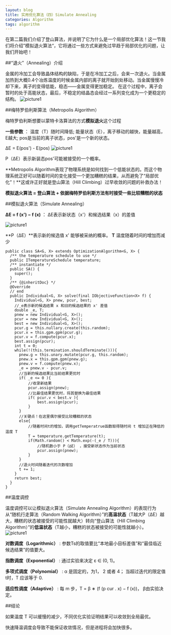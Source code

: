 ```yaml
---
layout: blog
title: 实用优化算法（四）Simulate Annealing
categories: Algorithm
tags: algorithm
---
```

在第二篇我们介绍了登山算法，并说明了它为什么是一个局部优化算法！这一节我们将介绍”模拟退火算法“，它将通过一些方式来避免过早趋于局部优化的问题，让我们开始吧！

##“退火”（Annealing）介绍

金属的冷加工会导致晶体结构的缺陷，于是在冷加工之后，会来一次退火。当金属加热到大概0.4个冶炼温度的时候金属内部的离子就开始到处移动。当金属慢慢冷却下来，离子的变得低能，稳态——金属变得更加稳定。
在这个过程中，离子会暂时的处于高能状态，最后，不稳定的结晶态会经过一系列变化成为一个更稳定的结构。
![picture1]({{site.blogimgurl}}/2014-10-18-01.png "annealing")

##梅特罗伯利斯算法（Metropolis Algorithm）

梅特罗伯利斯想要以蒙特卡洛算法的方式**模拟退火**这个过程

**一些参数** ：  温度（T）随时间降低;  能量状态（E），离子移动的越快，能量越高，E越大;  pos是当前的离子状态，pos'是一个新的状态。

∆E = E(pos') - E(pos)
![picture1]({{site.blogimgurl}}/2014-10-18-02.png "metropolis")

P（∆E）表示新装态pos'可能被接受的一个概率。

**Metropolis Algorithm表现了物理系统是如何找到一个低能状态的。而这个物理系统正好可以随着时间的变化接受一个更加糟糕的结果，从而避免了“局部优化”！**这或许正好就是登山算法（Hill Climbing）过早收敛的问题的补救办法！

**模拟退火算法 = 登山算法 + 依据梅特罗伯利斯方法有时接受一些比较糟糕的状态**

##模拟退火算法（Simulate Annealing）

**∆E = f (x') − f (x)** ： ∆E表示新状态（x'）和候选结果（x）的差值

![picture1]({{site.blogimgurl}}/2014-10-18-03.png "SA")

**P（∆E）**表示新的候选值 x' 能够被采纳的概率。  **T** 温度随着时间的增加而减少

    public class SA<G, X> extends OptimizationAlgorithm<G, X> {
      /** the temperature schedule to use */
      public ITemperatureSchedule temperature;
      /** instantiate */
      public SA() {
        super();
      }
      /** {@inheritDoc} */
      @Override
      // end
      public Individual<G, X> solve(final IObjectiveFunction<X> f) {
      	Individual<G, X> pnew, pcur, best;
      	//_e表示新的候选结果 x 和旧的候选结果的 x' 差值
      	double _e, T;
      	pnew = new Individual<G, X>();
      	pcur = new Individual<G, X>();
      	best = new Individual<G, X>();
      	pcur.g = this.nullary.create(this.random);
      	pcur.x = this.gpm.gpm(pcur.g);
      	pcur.v = f.compute(pcur.x);
      	best.assign(pcur);
      	int t = 0;
      	while(!(this.termination.shouldTerminate())){
    	  pnew.g = this.unary.mutate(pcur.g, this.random);
    	  pnew.x = this.gpm.gpm(pnew.g);
    	  pnew.v = f.compute(pnew.x);
    	  _e = pnew.v - pcur.v;
    	  //当新的候选结果比当前结果更优时
    	  if( _e <= 0 ){
    	  	  //收录新结果
    		  pcur.assign(pnew);
    		  //比最佳结果更优时，将其替换为最佳结果
    		  if( pcur.v < best.v ){
    			  best.assign(pcur);
    		  }
    	  }
    	  //关键点！在这里偶尔接受比较糟糕的状态
    	  else{
    	  	  //随着时间t的增加，调用getTemperatrue函数取得随时间 t 增加正在降低的温度 T
    		  T = temperature.getTemperature(t);
    		  if(Math.random() < Math.exp(-(_e / T))){
    		  	  //随机数小于 P（∆E） ，接受新状态作为当前状态
    			  pcur.assign(pnew);
    		  }
    	  }
    	  //退火时间随着迭代的次数增加
    	  t += 1;
      	}
      	return best;
      }
    }

##温度调控

温度调控可以让模拟退火算法（Simulate Annealing Algorithm）的表现行为从“随机行走算法（Random Walking Algorithm）”的**高温状态**（T越大P（∆E）越大，糟糕的状态被接受的可能性就越大）转向“登山算法（Hill Climbing Algorithm）”的**低温状态**（T越小，糟糕的状态被接受的可能性就越小）。
![picture1]({{site.blogimgurl}}/2014-10-18-04.png "lines")

**对数调度（Logarithmic）** : 参数Ts的取值要比“本地最小目标差值”和“最佳临近候选结果”的值要大。

**指数调度（Exponential）** : 通过实验来决定 ε ∈ (0, 1)。

**多项式调度（Polynomial）** : α 是固定的，为1， 2 或者 4； 当超过迭代的限定值t时，T 应该等于 0.

**适应性调度（Adaptive）** : 每 m 步，T = β ∗ (f (p cur . x) − f (x))， β由实验决定。

##结论

如果温度 T 可以缓慢的减少，不同优化实验证明结果可以收敛到全局最优。

快速降温调度会导致不能保证收敛情况，但是进程将会加快很多。




